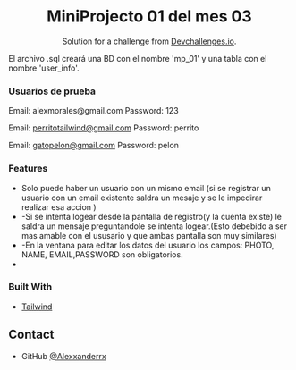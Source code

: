 <!-- Please update value in the {}  -->

<h1 align="center">MiniProjecto 01 del mes 03</h1>

<div align="center">
   Solution for a challenge from  <a href="http://devchallenges.io" target="_blank">Devchallenges.io</a>.
</div>

El archivo .sql creará una BD con el nombre 'mp_01' y una tabla con el nombre 'user_info'.



### Usuarios de prueba
<div>
Email: alexmorales@gmail.com
Password: 123

Email: perritotailwind@gmail.com
Password: perrito

Email: gatopelon@gmail.com
Password: pelon
</div>

### Features
<ul>
   <li>
   Solo puede haber un usuario con un mismo email (si se registrar un usuario con un email existente saldra un mesaje y se le impedirar realizar esa accion )
   </li>
   <li>
   -Si se intenta logear desde la pantalla de registro(y la cuenta existe) le saldra un mensaje preguntandole se intenta logear.(Esto debebido a ser mas amable con el ususario y que ambas pantalla son muy similares)
   </li>
   <li>
   -En la ventana para editar los datos del usuario los campos: PHOTO, NAME, EMAIL,PASSWORD son obligatorios.
   <li>
</ul>

### Built With

- [Tailwind](https://tailwindcss.com/)

## Contact

- GitHub [@Alexxanderrx](https://github.com/Alexxanderrx)

